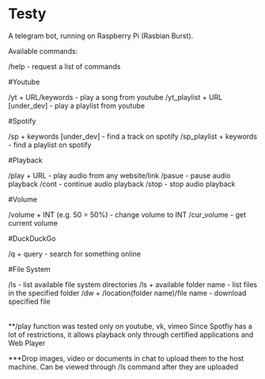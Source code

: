 # Testy

A telegram bot, running on Raspberry Pi (Rasbian Burst).



Available commands:

/help - request a list of commands 

#Youtube

/yt + URL/keywords - play a song from youtube
/yt_playlist + URL [under_dev] - play a playlist from youtube

#Spotify

/sp + keywords [under_dev] - find a track on spotify
/sp_playlist + keywords - find a playlist on spotify

#Playback

/play + URL - play audio from any website/link
/pasue - pause audio playback
/cont - continue audio playback
/stop - stop audio playback

#Volume

/volume + INT (e.g. 50 = 50%) - change volume to INT
/cur_volume - get current volume

#DuckDuckGo

/q + query - search for something online

#File System

/ls - list available file system directories
/ls + available folder name - list files in the specified folder
/dw + /location(folder name)/file name - download specified file


######

**/play function was tested only on youtube, vk, vimeo
Since Spotfiy has a lot of restrictions, it allows playback only through certified applications and Web Player

***Drop images, video or documents in chat to upload them to the host machine. Can be viewed through /ls command after they are uploaded
